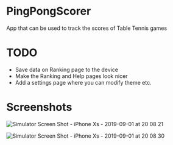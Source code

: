 # PingPongScorer

App that can be used to track the scores of Table Tennis games

# TODO
- Save data on Ranking page to the device
- Make the Ranking and Help pages look nicer
- Add a settings page where you can modify theme etc.

# Screenshots

![Simulator Screen Shot - iPhone Xs - 2019-09-01 at 20 08 21](https://user-images.githubusercontent.com/12193721/64076256-1e5d5e00-ccf5-11e9-9a28-66de23bb5941.png)

![Simulator Screen Shot - iPhone Xs - 2019-09-01 at 20 08 30](https://user-images.githubusercontent.com/12193721/64076266-3503b500-ccf5-11e9-8787-29356f0ce5dd.png)
